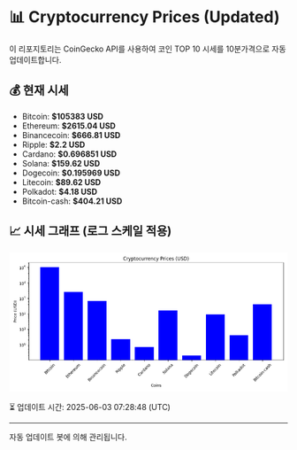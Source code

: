 
# 📊 Cryptocurrency Prices (Updated)

이 리포지토리는 CoinGecko API를 사용하여 코인 TOP 10 시세를 10분가격으로 자동 업데이트합니다.

## 💰 현재 시세
- Bitcoin: **$105383 USD**
- Ethereum: **$2615.04 USD**
- Binancecoin: **$666.81 USD**
- Ripple: **$2.2 USD**
- Cardano: **$0.696851 USD**
- Solana: **$159.62 USD**
- Dogecoin: **$0.195969 USD**
- Litecoin: **$89.62 USD**
- Polkadot: **$4.18 USD**
- Bitcoin-cash: **$404.21 USD**

## 📈 시세 그래프 (로그 스케일 적용)
![Crypto Prices](crypto_prices.png)

⏳ 업데이트 시간: 2025-06-03 07:28:48 (UTC)

---
자동 업데이트 봇에 의해 관리됩니다.
